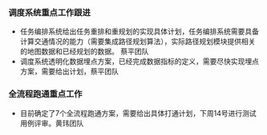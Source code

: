 ### 调度系统重点工作跟进
 +  任务编排系统给出任务重排和重规划的实现具体计划，任务编排系统需要具备计算交通情况的能力（需要集成路径规划算法），实际路径规划模块提供相关的地图数据和已经规划的数据。 蔡平团队
 + 调度系统透明化数据埋点方案，已经完成数据指标的定义，需要尽快实现埋点方案，需要给出计划，蔡平团队


### 全流程跑通重点工作
*  目前确定了7个全流程跑通方案，需要给出具体打通计划，下周14号进行测试用例评审。黄玮团队

 
 
 